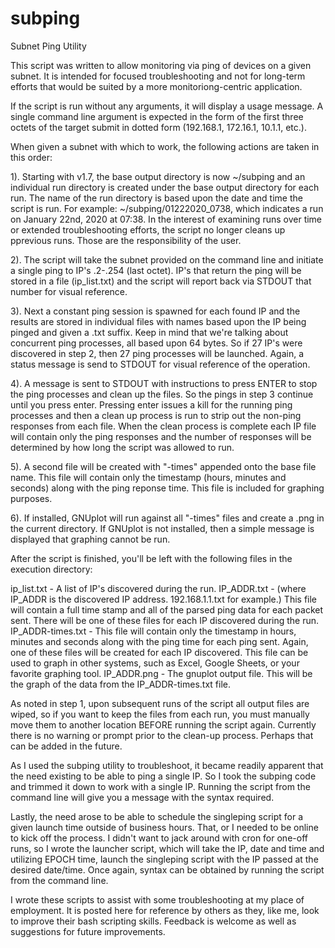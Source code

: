 # subping
Subnet Ping Utility

This script was written to allow monitoring via ping of devices on a given subnet.  It is intended for focused troubleshooting and not for long-term efforts that would be suited by a more monitoriong-centric application.

If the script is run without any arguments, it will display a usage message.  A single command line argument is expected in the form of the first three octets of the target submit in dotted form (192.168.1, 172.16.1, 10.1.1, etc.).

When given a subnet with which to work, the following actions are taken in this order:

1). Starting with v1.7, the base output directory is now ~/subping and an individual run directory is created under the base output directory for each run.  The name of the run directory is based upon the date and time the script is run.  For example: ~/subping/01222020_0738, which indicates a run on January 22nd, 2020 at 07:38.  In the interest of examining runs over time or extended troubleshooting efforts, the script no longer cleans up pprevious runs.  Those are the responsibility of the user.

2). The script will take the subnet provided on the command line and initiate a single ping to IP's .2-.254 (last octet).  IP's that return the ping will be stored in a file (ip_list.txt) and the script will report back via STDOUT that number for visual reference.

3). Next a constant ping session is spawned for each found IP and the results are stored in individual files with names based upon the IP being pinged and given a .txt suffix.  Keep in mind that we're talking about concurrent ping processes, all based upon 64 bytes.  So if 27 IP's were discovered in step 2, then 27 ping processes will be launched.  Again, a status message is send to STDOUT for visual reference of the operation.

4). A message is sent to STDOUT with instructions to press ENTER to stop the ping processes and clean up the files.  So the pings in step 3 continue until you press enter.  Pressing enter issues a kill for the running ping processes and then a clean up process is run to strip out the non-ping responses from each file.  When the clean process is complete each IP file will contain only the ping responses and the number of responses will be determined by how long the script was allowed to run.

5). A second file will be created with "-times" appended onto the base file name.  This file will contain only the timestamp (hours, minutes and seconds) along with the ping reponse time.  This file is included for graphing purposes.

6). If installed, GNUplot will run against all "-times" files and create a .png in the current directory.  If GNUplot is not installed, then a simple message is displayed that graphing cannot be run.

After the script is finished, you'll be left with the following files in the execution directory:

ip_list.txt - A list of IP's discovered during the run.
IP_ADDR.txt - (where IP_ADDR is the discovered IP address.  192.168.1.1.txt for example.) This file will contain a full time stamp and all of the parsed ping data for each packet sent.  There will be one of these files for each IP discovered during the run.
IP_ADDR-times.txt - This file will contain only the timestamp in hours, minutes and seconds along with the ping time for each ping sent.  Again, one of these files will be created for each IP discovered.  This file can be used to graph in other systems, such as Excel, Google Sheets, or your favorite graphing tool.
IP_ADDR.png - The gnuplot output file.  This will be the graph of the data from the IP_ADDR-times.txt file.

As noted in step 1, upon subsequent runs of the script all output files are wiped, so if you want to keep the files from each run, you must manually move them to another location BEFORE running the script again.  Currently there is no warning or prompt prior to the clean-up process.  Perhaps that can be added in the future.

As I used the subping utility to troubleshoot, it became readily apparent that the need existing to be able to ping a single IP.  So I took the subping code and trimmed it down to work with a single IP.  Running the script from the command line will give you a message with the syntax required.

Lastly, the need arose to be able to schedule the singleping script for a given launch time outside of business hours.  That, or I needed to be online to kick off the process.  I didn't want to jack around with cron for one-off runs, so I wrote the launcher script, which will take the IP, date and time and utilizing EPOCH time, launch the singleping script with the IP passed at the desired date/time.  Once again, syntax can be obtained by running the script from the command line.

I wrote these scripts to assist with some troubleshooting at my place of employment.  It is posted here for reference by others as they, like me, look to improve their bash scripting skills.  Feedback is welcome as well as suggestions for future improvements.
